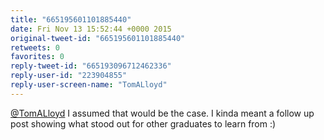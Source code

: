 ```yaml
---
title: "665195601101885440"
date: Fri Nov 13 15:52:44 +0000 2015
original-tweet-id: "665195601101885440"
retweets: 0
favorites: 0
reply-tweet-id: "665193096712462336"
reply-user-id: "223904855"
reply-user-screen-name: "TomALloyd"
---
```

<a href="https://twitter.com/TomALloyd">@TomALloyd</a> I assumed that would be the case. I kinda meant a follow up post showing what stood out for other graduates to learn from :)
